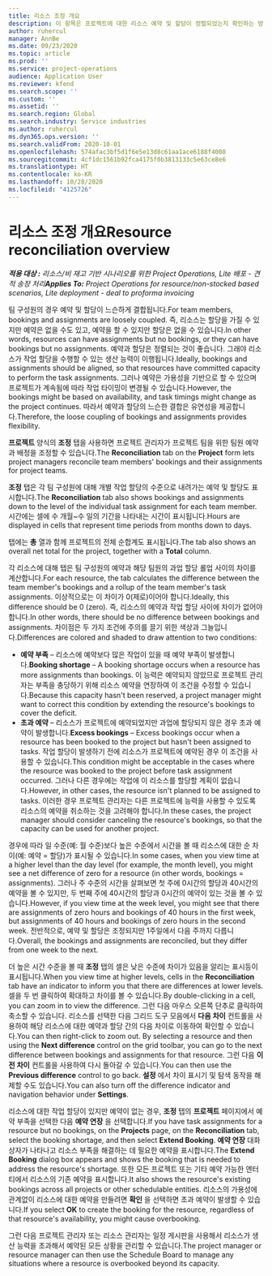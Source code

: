 ```yaml
---
title: 리소스 조정 개요
description: 이 항목은 프로젝트에 대한 리소스 예약 및 할당이 정렬되었는지 확인하는 방법에 대한 정보를 제공합니다.
author: ruhercul
manager: AnnBe
ms.date: 09/23/2020
ms.topic: article
ms.prod: ''
ms.service: project-operations
audience: Application User
ms.reviewer: kfend
ms.search.scope: ''
ms.custom: ''
ms.assetid: ''
ms.search.region: Global
ms.search.industry: Service industries
ms.author: ruhercul
ms.dyn365.ops.version: ''
ms.search.validFrom: 2020-10-01
ms.openlocfilehash: 574afac3bf5d1f6e5e13d8c61aa1ace6188f4008
ms.sourcegitcommit: 4cf1dc1561b92fca4175f0b3813133c5e63ce8e6
ms.translationtype: HT
ms.contentlocale: ko-KR
ms.lasthandoff: 10/28/2020
ms.locfileid: "4125726"
---
```

# <a name="resource-reconciliation-overview"></a><span data-ttu-id="e217d-103">리소스 조정 개요</span><span class="sxs-lookup"><span data-stu-id="e217d-103">Resource reconciliation overview</span></span>

<span data-ttu-id="e217d-104">_**적용 대상 :** 리소스/비 재고 기반 시나리오를 위한 Project Operations, Lite 배포 - 견적 송장 처리_</span><span class="sxs-lookup"><span data-stu-id="e217d-104">_**Applies To:** Project Operations for resource/non-stocked based scenarios, Lite deployment - deal to proforma invoicing_</span></span>

<span data-ttu-id="e217d-105">팀 구성원의 경우 예약 및 할당이 느슨하게 결합됩니다.</span><span class="sxs-lookup"><span data-stu-id="e217d-105">For team members, bookings and assignments are loosely coupled.</span></span> <span data-ttu-id="e217d-106">즉, 리소스는 할당을 가질 수 있지만 예약은 없을 수도 있고, 예약을 할 수 있지만 할당은 없을 수 있습니다.</span><span class="sxs-lookup"><span data-stu-id="e217d-106">In other words, resources can have assignments but no bookings, or they can have bookings but no assignments.</span></span> <span data-ttu-id="e217d-107">예약과 할당은 정렬되는 것이 좋습니다. 그래야 리소스가 작업 할당을 수행할 수 있는 생산 능력이 이행됩니다.</span><span class="sxs-lookup"><span data-stu-id="e217d-107">Ideally, bookings and assignments should be aligned, so that resources have committed capacity to perform the task assignments.</span></span> <span data-ttu-id="e217d-108">그러나 예약은 가용성을 기반으로 할 수 있으며 프로젝트가 계속됨에 따라 작업 타이밍이 변경될 수 있습니다.</span><span class="sxs-lookup"><span data-stu-id="e217d-108">However, the bookings might be based on availability, and task timings might change as the project continues.</span></span> <span data-ttu-id="e217d-109">따라서 예약과 할당의 느슨한 결합은 유연성을 제공합니다.</span><span class="sxs-lookup"><span data-stu-id="e217d-109">Therefore, the loose coupling of bookings and assignments provides flexibility.</span></span>

<span data-ttu-id="e217d-110">**프로젝트** 양식의 **조정** 탭을 사용하면 프로젝트 관리자가 프로젝트 팀을 위한 팀원 예약과 배정을 조정할 수 있습니다.</span><span class="sxs-lookup"><span data-stu-id="e217d-110">The **Reconciliation** tab on the **Project** form lets project managers reconcile team members' bookings and their assignments for project teams.</span></span>

<span data-ttu-id="e217d-111">**조정** 탭은 각 팀 구성원에 대해 개별 작업 할당의 수준으로 내려가는 예약 및 할당도 표시합니다.</span><span class="sxs-lookup"><span data-stu-id="e217d-111">The **Reconciliation** tab also shows bookings and assignments down to the level of the individual task assignment for each team member.</span></span> <span data-ttu-id="e217d-112">시간에는 셀에 수 개월~수 일의 기간을 나타내는 시간이 표시됩니다.</span><span class="sxs-lookup"><span data-stu-id="e217d-112">Hours are displayed in cells that represent time periods from months down to days.</span></span>

<span data-ttu-id="e217d-113">탭에는 **총** 열과 함께 프로젝트의 전체 순합계도 표시됩니다.</span><span class="sxs-lookup"><span data-stu-id="e217d-113">The tab also shows an overall net total for the project, together with a **Total** column.</span></span>

<span data-ttu-id="e217d-114">각 리소스에 대해 탭은 팀 구성원의 예약과 해당 팀원의 과업 할당 롤업 사이의 차이를 계산합니다.</span><span class="sxs-lookup"><span data-stu-id="e217d-114">For each resource, the tab calculates the difference between the team member's bookings and a rollup of the team member's task assignments.</span></span> <span data-ttu-id="e217d-115">이상적으로는 이 차이가 0(제로)이어야 합니다.</span><span class="sxs-lookup"><span data-stu-id="e217d-115">Ideally, this difference should be 0 (zero).</span></span> <span data-ttu-id="e217d-116">즉, 리소스의 예약과 작업 할당 사이에 차이가 없어야 합니다.</span><span class="sxs-lookup"><span data-stu-id="e217d-116">In other words, there should be no difference between bookings and assignments.</span></span> <span data-ttu-id="e217d-117">차이점은 두 가지 조건에 주의를 끌기 위한 색상과 그늘입니다.</span><span class="sxs-lookup"><span data-stu-id="e217d-117">Differences are colored and shaded to draw attention to two conditions:</span></span>

- <span data-ttu-id="e217d-118">**예약 부족** – 리소스에 예약보다 많은 작업이 있을 때 예약 부족이 발생합니다.</span><span class="sxs-lookup"><span data-stu-id="e217d-118">**Booking shortage** – A booking shortage occurs when a resource has more assignments than bookings.</span></span> <span data-ttu-id="e217d-119">이 능력은 예약되지 않았므로 프로젝트 관리자는 부족을 충당하기 위해 리소스 예약을 연장하여 이 조건을 수정할 수 있습니다.</span><span class="sxs-lookup"><span data-stu-id="e217d-119">Because this capacity hasn't been reserved, a project manager might want to correct this condition by extending the resource's bookings to cover the deficit.</span></span>
- <span data-ttu-id="e217d-120">**초과 예약** – 리소스가 프로젝트에 예약되었지만 과업에 할당되지 않은 경우 초과 예약이 발생합니다.</span><span class="sxs-lookup"><span data-stu-id="e217d-120">**Excess bookings** – Excess bookings occur when a resource has been booked to the project but hasn't been assigned to tasks.</span></span> <span data-ttu-id="e217d-121">작업 할당이 발생하기 전에 리소스가 프로젝트에 예약된 경우 이 조건을 사용할 수 있습니다.</span><span class="sxs-lookup"><span data-stu-id="e217d-121">This condition might be acceptable in the cases where the resource was booked to the project before task assignment occurred.</span></span> <span data-ttu-id="e217d-122">그러나 다른 경우에는 작업에 이 리소스를 할당할 계획이 없습니다.</span><span class="sxs-lookup"><span data-stu-id="e217d-122">However, in other cases, the resource isn't planned to be assigned to tasks.</span></span> <span data-ttu-id="e217d-123">이러한 경우 프로젝트 관리자는 다른 프로젝트에 능력을 사용할 수 있도록 리소스의 예약을 취소하는 것을 고려해야 합니다.</span><span class="sxs-lookup"><span data-stu-id="e217d-123">In these cases, the project manager should consider canceling the resource's bookings, so that the capacity can be used for another project.</span></span>

<span data-ttu-id="e217d-124">경우에 따라 일 수준(예: 월 수준)보다 높은 수준에서 시간을 볼 때 리소스에 대한 순 차이(예: 예약 = 할당)가 표시될 수 있습니다.</span><span class="sxs-lookup"><span data-stu-id="e217d-124">In some cases, when you view time at a higher level than the day level (for example, the month level), you might see a net difference of zero for a resource (in other words, bookings = assignments).</span></span> <span data-ttu-id="e217d-125">그러나 주 수준의 시간을 살펴보면 첫 주에 0시간의 할당과 40시간의 예약을 볼 수 있지만, 두 번째 주에 40시간의 할당과 0시간의 예약이 있는 것을 볼 수 있습니다.</span><span class="sxs-lookup"><span data-stu-id="e217d-125">However, if you view time at the week level, you might see that there are assignments of zero hours and bookings of 40 hours in the first week, but assignments of 40 hours and bookings of zero hours in the second week.</span></span> <span data-ttu-id="e217d-126">전반적으로, 예약 및 할당은 조정되지만 1주일에서 다음 주까지 다릅니다.</span><span class="sxs-lookup"><span data-stu-id="e217d-126">Overall, the bookings and assignments are reconciled, but they differ from one week to the next.</span></span>

<span data-ttu-id="e217d-127">더 높은 시간 수준을 볼 때 **조정** 탭의 셀은 낮은 수준에 차이가 있음을 알리는 표시등이 표시됩니다.</span><span class="sxs-lookup"><span data-stu-id="e217d-127">When you view time at higher levels, cells in the **Reconciliation** tab have an indicator to inform you that there are differences at lower levels.</span></span> <span data-ttu-id="e217d-128">셀을 두 번 클릭하여 확대하고 차이를 볼 수 있습니다.</span><span class="sxs-lookup"><span data-stu-id="e217d-128">By double-clicking in a cell, you can zoom in to view the difference.</span></span> <span data-ttu-id="e217d-129">그런 다음 마우스 오른쪽 단추로 클릭하여 축소할 수 있습니다. 리소스를 선택한 다음 그리드 도구 모음에서 **다음 차이** 컨트롤을 사용하여 해당 리소스에 대한 예약과 할당 간의 다음 차이로 이동하여 확인할 수 있습니다.</span><span class="sxs-lookup"><span data-stu-id="e217d-129">You can then right-click to zoom out. By selecting a resource and then using the **Next difference** control on the grid toolbar, you can go to the next difference between bookings and assignments for that resource.</span></span> <span data-ttu-id="e217d-130">그런 다음 **이전 차이** 컨트롤을 사용하여 다시 돌아갈 수 있습니다.</span><span class="sxs-lookup"><span data-stu-id="e217d-130">You can then use the **Previous difference** control to go back.</span></span> <span data-ttu-id="e217d-131">**설정** 에서 차이 표시기 및 탐색 동작을 해제할 수도 있습니다.</span><span class="sxs-lookup"><span data-stu-id="e217d-131">You can also turn off the difference indicator and navigation behavior under **Settings**.</span></span>


<span data-ttu-id="e217d-132">리소스에 대한 작업 할당이 있지만 예약이 없는 경우, **조정** 탭의 **프로젝트** 페이지에서 예약 부족을 선택한 다음 **예약 연장** 을 선택합니다.</span><span class="sxs-lookup"><span data-stu-id="e217d-132">If you have task assignments for a resource but no bookings, on the **Projects** page, on the **Reconciliation** tab, select the booking shortage, and then select **Extend Booking**.</span></span> <span data-ttu-id="e217d-133">**예약 연장** 대화 상자가 나타나고 리소스 부족을 해결하는 데 필요한 예약을 표시합니다.</span><span class="sxs-lookup"><span data-stu-id="e217d-133">The **Extend Booking** dialog box appears and shows the booking that is needed to address the resource's shortage.</span></span> <span data-ttu-id="e217d-134">또한 모든 프로젝트 또는 기타 예약 가능한 엔터티에서 리소스의 기존 예약을 표시합니다.</span><span class="sxs-lookup"><span data-stu-id="e217d-134">It also shows the resource's existing bookings across all projects or other schedulable entities.</span></span> <span data-ttu-id="e217d-135">리소스의 가용성에 관계없이 리소스에 대한 예약을 만들려면 **확인** 을 선택하면 초과 예약이 발생할 수 있습니다.</span><span class="sxs-lookup"><span data-stu-id="e217d-135">If you select **OK** to create the booking for the resource, regardless of that resource's availability, you might cause overbooking.</span></span>

<span data-ttu-id="e217d-136">그런 다음 프로젝트 관리자 또는 리소스 관리자는 일정 게시판을 사용해서 리소스가 생산 능력을 초과해서 예약된 모든 상황을 관리할 수 있습니다.</span><span class="sxs-lookup"><span data-stu-id="e217d-136">The project manager or resource manager can then use the Schedule Board to manage any situations where a resource is overbooked beyond its capacity.</span></span>

